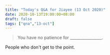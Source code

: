 ```yaml
---
title: "Today's Q&A for Jiayee (13 Oct 2020)"
date: 2020-10-13T19:00:00+08:00
draft: false
tags: ["qna","13-oct"]
---
```

> You have no patience for ________________.

People who don't get to the point.
